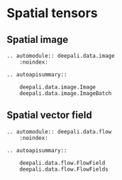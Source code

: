 # Spatial tensors

## Spatial image

```{eval-rst}
.. automodule:: deepali.data.image
    :noindex:
```

```{eval-rst}
.. autoapisummary::

    deepali.data.image.Image
    deepali.data.image.ImageBatch

```

## Spatial vector field

```{eval-rst}
.. automodule:: deepali.data.flow
    :noindex:
```

```{eval-rst}
.. autoapisummary::

    deepali.data.flow.FlowField
    deepali.data.flow.FlowFields

```
